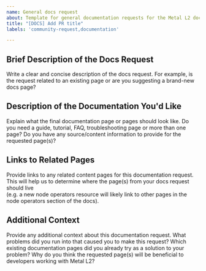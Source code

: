 ```yaml
---
name: General docs request
about: Template for general documentation requests for the Metal L2 docs
title: "[DOCS] Add PR title"
labels: 'community-request,documentation'

---
```


<!-- please fill out the following the best to your ability and properly label the issue -->

## Brief Description of the Docs Request
Write a clear and concise description of the docs request. For example, is the request related to an existing page or are you suggesting a brand-new docs page?

## Description of the Documentation You'd Like
Explain what the final documentation page or pages should look like. Do you need a guide, tutorial, FAQ, troubleshooting page or more than one page? Do you have any source/content information to provide for the requested page(s)?

## Links to Related Pages
Provide links to any related content pages for this documentation request. This will help us to determine where the page(s) from your docs request should live  
(e.g. a new node operators resource will likely link to other pages in the node operators section of the docs).

## Additional Context
Provide any additional context about this documentation request. What problems did you run into that caused you to make this request? 
Which existing documentation pages did you already try as a solution to your problem? Why do you think the requested page(s) will be beneficial to developers working with Metal L2?
